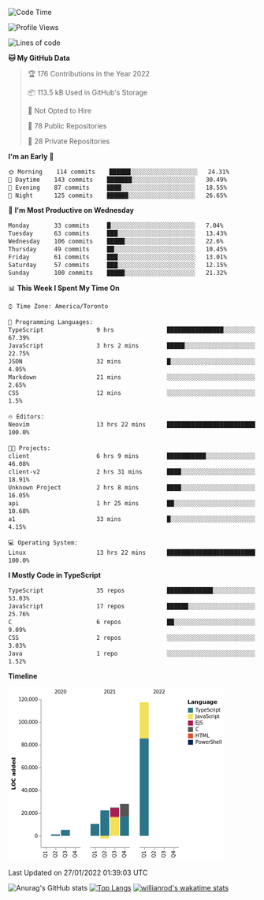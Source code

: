<!--START_SECTION:waka-->
![Code Time](http://img.shields.io/badge/Code%20Time-129%20hrs%2035%20mins-blue)

![Profile Views](http://img.shields.io/badge/Profile%20Views-3-blue)

![Lines of code](https://img.shields.io/badge/From%20Hello%20World%20I%27ve%20Written-208%20Thousand%20lines%20of%20code-blue)

**🐱 My GitHub Data** 

> 🏆 176 Contributions in the Year 2022
 > 
> 📦 113.5 kB Used in GitHub's Storage 
 > 
> 🚫 Not Opted to Hire
 > 
> 📜 78 Public Repositories 
 > 
> 🔑 28 Private Repositories  
 > 
**I'm an Early 🐤** 

```text
🌞 Morning    114 commits    ██████░░░░░░░░░░░░░░░░░░░   24.31% 
🌆 Daytime    143 commits    ███████░░░░░░░░░░░░░░░░░░   30.49% 
🌃 Evening    87 commits     ████░░░░░░░░░░░░░░░░░░░░░   18.55% 
🌙 Night      125 commits    ██████░░░░░░░░░░░░░░░░░░░   26.65%

```
📅 **I'm Most Productive on Wednesday** 

```text
Monday       33 commits     █░░░░░░░░░░░░░░░░░░░░░░░░   7.04% 
Tuesday      63 commits     ███░░░░░░░░░░░░░░░░░░░░░░   13.43% 
Wednesday    106 commits    █████░░░░░░░░░░░░░░░░░░░░   22.6% 
Thursday     49 commits     ██░░░░░░░░░░░░░░░░░░░░░░░   10.45% 
Friday       61 commits     ███░░░░░░░░░░░░░░░░░░░░░░   13.01% 
Saturday     57 commits     ███░░░░░░░░░░░░░░░░░░░░░░   12.15% 
Sunday       100 commits    █████░░░░░░░░░░░░░░░░░░░░   21.32%

```


📊 **This Week I Spent My Time On** 

```text
⌚︎ Time Zone: America/Toronto

💬 Programming Languages: 
TypeScript               9 hrs               ████████████████░░░░░░░░░   67.39% 
JavaScript               3 hrs 2 mins        █████░░░░░░░░░░░░░░░░░░░░   22.75% 
JSON                     32 mins             █░░░░░░░░░░░░░░░░░░░░░░░░   4.05% 
Markdown                 21 mins             ░░░░░░░░░░░░░░░░░░░░░░░░░   2.65% 
CSS                      12 mins             ░░░░░░░░░░░░░░░░░░░░░░░░░   1.5%

🔥 Editors: 
Neovim                   13 hrs 22 mins      █████████████████████████   100.0%

🐱‍💻 Projects: 
client                   6 hrs 9 mins        ███████████░░░░░░░░░░░░░░   46.08% 
client-v2                2 hrs 31 mins       ████░░░░░░░░░░░░░░░░░░░░░   18.91% 
Unknown Project          2 hrs 8 mins        ████░░░░░░░░░░░░░░░░░░░░░   16.05% 
api                      1 hr 25 mins        ██░░░░░░░░░░░░░░░░░░░░░░░   10.68% 
a1                       33 mins             █░░░░░░░░░░░░░░░░░░░░░░░░   4.15%

💻 Operating System: 
Linux                    13 hrs 22 mins      █████████████████████████   100.0%

```

**I Mostly Code in TypeScript** 

```text
TypeScript               35 repos            █████████████░░░░░░░░░░░░   53.03% 
JavaScript               17 repos            ██████░░░░░░░░░░░░░░░░░░░   25.76% 
C                        6 repos             ██░░░░░░░░░░░░░░░░░░░░░░░   9.09% 
CSS                      2 repos             ░░░░░░░░░░░░░░░░░░░░░░░░░   3.03% 
Java                     1 repo              ░░░░░░░░░░░░░░░░░░░░░░░░░   1.52%

```


**Timeline**

![Chart not found](https://raw.githubusercontent.com/wise-introvert/wise-introvert/master/charts/bar_graph.png) 


 Last Updated on 27/01/2022 01:39:03 UTC
<!--END_SECTION:waka-->

![Anurag's GitHub stats](https://github-readme-stats.vercel.app/api?username=wise-introvert&count_private=true&show_icons=true)
[![Top Langs](https://github-readme-stats.vercel.app/api/top-langs/?username=wise-introvert&langs_count=10)](https://github.com/anuraghazra/github-readme-stats)
[![willianrod's wakatime stats](https://github-readme-stats.vercel.app/api/wakatime?username=wiseintrovert)](https://github.com/anuraghazra/github-readme-stats)

